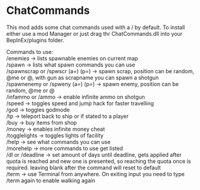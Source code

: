 # ChatCommands
This mod adds some chat commands used with a / by default.
To install either use a mod Manager or just drag thr ChatCommands.dll into your BepInEx/plugins folder.

Commands to use:  
/enemies -> lists spawnable enemies on current map  
/spawn -> lists what spawn commands you can use  
/spawnscrap or /spwscr <scrapname> (a=<amount>) (p=<position>) -> spawn scrap, position can be random, @me or @<playername>, with gun as scrapname you can spawn a shotgun  
/spawnenemy or /spweny <enemyname> (a=<amount>) (p=<position>) -> spawn enemy, position can be random, @me or @<playername>  
/infammo or /ammo -> enable infinite ammo on shotgun  
/speed -> toggles speed and jump hack for faster travelling  
/god -> toggles godmode  
/tp <playername> -> teleport back to ship or if  stated to a player  
/buy <item> <count> -> buy items from shop  
/money -> enables infinite money cheat  
/togglelights -> toggles lights of facility  
/help -> see what commands you can use  
/morehelp -> more commands to use get listed  
/dl <days> or /deadline <days> -> set amount of days until deadline, gets applied after quota is reached and new one is presented, so reaching the quota once is required. leaving blank after the command will reset to default  
/term -> use Terminal from anywhere. On exiting input you need to type /term again to enable walking again  
